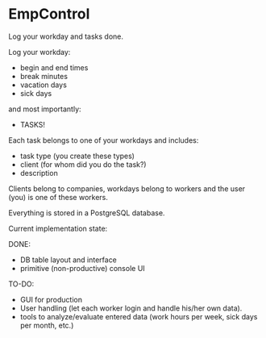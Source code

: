 # EmpControl
Log your workday and tasks done.

Log your workday:

- begin and end times
- break minutes
- vacation days
- sick days

and most importantly:

- TASKS!

Each task belongs to one of your workdays and includes:

- task type (you create these types)
- client (for whom did you do the task?)
- description

Clients belong to companies, workdays belong to workers
and the user (you) is one of these workers.

Everything is stored in a PostgreSQL database.

Current implementation state:

DONE:

- DB table layout and interface
- primitive (non-productive) console UI

TO-DO:

- GUI for production
- User handling (let each worker login and handle his/her own data).
- tools to analyze/evaluate entered data (work hours per week, sick days per month, etc.)

